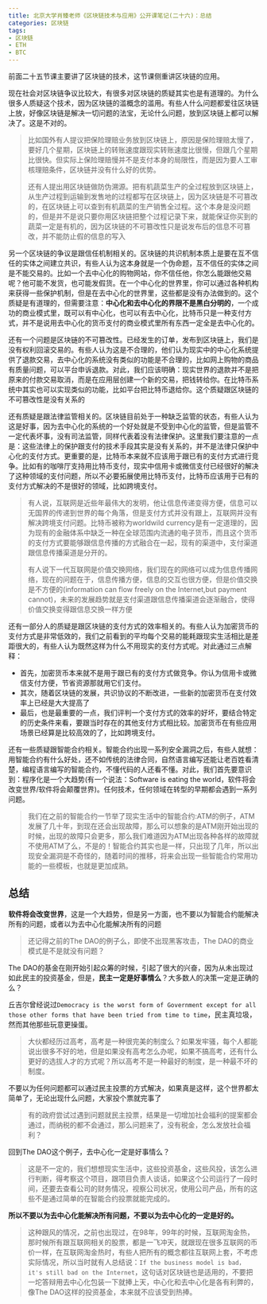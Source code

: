 ```yaml
---
title: 北京大学肖臻老师《区块链技术与应用》公开课笔记(二十六)：总结
categories: 区块链
tags:
- 区块链
- ETH
- BTC
---
```


前面二十五节课主要讲了区块链的技术，这节课侧重讲区块链的应用。

现在社会对区块链争议比较大，有很多对区块链的质疑其实也是有道理的。为什么很多人质疑这个技术，因为区块链的滥概念的滥用。有些人什么问题都爱往区块链上放，好像区块链是解决一切问题的法宝，无论什么问题，放到区块链上都可以解决了。这是不对的。

> 比如国外有人提议把保险理赔业务放到区块链上，原因是保险理赔太慢了，要好几个星期，区块链上的转账速度跟现实转账速度比很慢，但跟几个星期比很快。但实际上保险理赔慢并不是支付本身的局限性，而是因为要人工审核理赔条件，区块链并没有什么好的优势。
>
> 还有人提出用区块链做防伪溯源。把有机蔬菜生产的全过程放到区块链上，从生产过程到运输到发售地的过程都写在区块链上，因为区块链是不可篡改的，在区块链上可以查到有机蔬菜的生产销售全过程。这个本身是没问题的，但是并不是说只要你用区块链把整个过程记录下来，就能保证你买到的蔬菜一定是有机的，因为区块链的不可篡改性只是说发布后的信息不可篡改，并不能防止假的信息的写入

另一个区块链的争议是跟信任机制相关的。区块链的共识机制本质上是要在互不信任的实体之间建立共识，有些人认为这本身就是一个伪命题，互不信任的实体之间是不能交易的。比如一个去中心化的购物网站，你不信任他，你怎么能跟他交易呢？他可能不发货，也可能发假货。在一个中心化的世界里，你可以通过各种机构来获得一些保护机制，但是在去中心化的世界里，这些都是没有办法做到的。这个质疑是有道理的，但需要注意：**中心化和去中心化的界限不是黑白分明的**，一个成功的商业模式里，既可以有中心化，也可以有去中心化，比特币只是一种支付方式，并不是说用去中心化的货币支付的商业模式里所有东西一定全是去中心化的。

还有一个问题是区块链的不可篡改性。已经发生的订单，发布到区块链上，我们是没有权利回滚交易的。有些人认为这是不合理的，他们认为现实中的中心化系统提供了退款交易，去中心化的系统没有类似的功能是不合理的，比如网上购物的商品有质量问题，可以平台申诉退款。对此，我们应该明确：现实世界的退款并不是把原来的付款交易取消，而是在应用层创建一个新的交易，把钱转给你。在比特币系统中其实也可以实现类似的功能，比如平台把比特币退给你。这个质疑跟区块链的不可篡改性是没有关系的

还有质疑是跟法律监管相关的。区块链目前处于一种缺乏监管的状态，有些人认为这是好事，因为去中心化的系统的一个好处就是不受到中心化的监管，但是监管不一定代表坏事，没有司法监管，同样代表着没有法律保护。这里我们要注意的一点是：这些法律上的保护跟支付的技术手段其实是没有关系的，并不是法律只保护中心化的支付方式。更重要的是，比特币本来就不应该用于跟已有的支付方式进行竞争。比如有的咖啡厅支持用比特币支付，现实中信用卡或微信支付已经很好的解决了这种领域的支付问题，所以不必要拓展使用比特币支付，比特币应该用于已有的支付方式解决的不是很好的领域，比如跨境支付。

> 有人说，互联网是近些年最伟大的发明，他让信息传递变得方便，信息可以无国界的传递到世界的每个角落，但是支付方式并没有跟上，互联网并没有解决跨境支付问题。比特币被称为worldwild currency是有一定道理的，因为现有的金融体系中缺乏一种在全球范围内流通的电子货币，而且这个货币的支付方式要能够跟信息传播的方式融合在一起，现有的渠道中，支付渠道跟信息传播渠道是分开的。 
>
> 有人说下一代互联网是价值交换网络，我们现在的网络可以成为信息传播网络，现在的问题在于，信息传播方便，信息的交互也很方便，但是价值交换是不方便的(information can flow freely on the Internet,but payment cannot)，未来的发展趋势就是支付渠道跟信息传播渠道会逐渐融合，使得价值交换变得跟信息交换一样方便

还有一部分人的质疑是跟区块链的支付方式的效率相关的。有些人认为加密货币的支付方式是非常低效的，我们之前看到的平均每个交易的能耗跟现实生活相比是差距很大的，有些人认为既然这样为什么不用现实的支付方式呢。对此通过三点解释：

- 首先，加密货币本来就不是用于跟已有的支付方式做竞争。你认为信用卡或微信支付方便，节省资源那就用它们支付。
- 其次，随着区块链的发展，共识协议的不断改进，一些新的加密货币在支付效率上已经是大大提高了
- 最后，也是最重要的一点，我们评判一个支付方式的效率的好坏，要结合特定的历史条件来看，要跟当时存在的其他支付方式相比较。加密货币在有些应用场景已经算是比较高效的了，比如跨境支付。



还有一些质疑跟智能合约相关。智能合约出现一系列安全漏洞之后，有些人就想：用智能合约有什么好处，还不如传统的法律合同，自然语言编写还能让老百姓看清楚，编程语言编写的智能合约，不懂代码的人还看不懂。对此，我们首先要意识到：程序化是一个大趋势(有一个说法：Software is eating the world，软件将会改变世界/软件将会颠覆世界)。任何技术，任何领域在转型的早期都会遇到一系列问题。

> 我们在之前的智能合约一节举了现实生活中的智能合约:ATM的例子，ATM发展了几十年，到现在还会出现故障，那么可以想象的是ATM刚开始出现的时候，出现的故障只会更多，那么我们难道因为ATM出现各种各样的故障就不使用ATM了么，不是的！智能合约其实也是一样，只出现了几年，所以出现安全漏洞是不奇怪的，随着时间的推移，将来会出现一些智能合约常用功能的一些模板，也就是更加成熟。

## 总结

**软件将会改变世界**，这是一个大趋势，但是另一方面，也不要以为智能合约能解决所有的问题，或者以为去中心化能解决所有的问题

> 还记得之前的The DAO的例子么，即使不出现黑客攻击，The DAO的商业模式是不是就没有问题？

The DAO的基金在刚开始引起众筹的时候，引起了很大的兴奋，因为从未出现过如此民主的投资基金，但是，**民主一定是好事情么**？大多数人的决策一定是正确的么？

丘吉尔曾经说过`Democracy is the worst form of Government except for all those other forms that have been tried from time to time`，民主真垃圾，然而其他那些玩意更操蛋。

> 大伙都经历过高考，高考是一种很完美的制度么？如果发牢骚，每个人都能说出很多不好的地，但是如果没有高考怎么办呢，如果不搞高考，还有什么更好的选拔人才的方式呢？所以高考不是一种最好的制度，是一种最不坏的制度。

不要以为任何问题都可以通过民主投票的方式解决，如果真是这样，这个世界都太简单了，无论出现什么问题，大家投个票就完事了

> 有的政府尝试过遇到问题就民主投票，结果是一切增加社会福利的提案都会通过，而纳税的都不会通过，那么问题来了，没有税金，怎么发放社会福利？

回到The DAO这个例子，去中心化一定是好事情么？

> 这是不一定的，我们想想现实生活中，这些投资基金，这些风投，该怎么进行判断，得考察这个项目，跟项目负责人谈话，如果这个公司运行了一段时间，还要去查看公司的财务情况，视察公司状况，使用公司产品，所有的这些不是通过简单的在智能合约投票就能完成的。

**所以不要以为去中心化能解决所有问题，不要以为去中心化的一定是好的。**

> 这种跟风的情况，之前也出现过，在98年，99年的时候，互联网淘金热，那时候所有跟互联网相关的股票，都是一飞冲天，就跟现在很多互联网的币价一样，在互联网淘金热时，有些人把所有的概念都往互联网上套，不考虑实际情况，所以当时就有人总结说：`If the business model is bad，it's still bad on the Internet`，这句话对区块链也是适用的，不要把一坨答辩用去中心化包装一下就捧上天，中心化和去中心化是各有利弊的，像The DAO这样的投资基金，本来就不应该受到热捧。